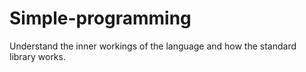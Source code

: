 # Simple-programming
Understand the inner workings of the language and how the standard library works.
